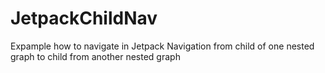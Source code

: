 # JetpackChildNav
Expample how to navigate in Jetpack Navigation from child of one nested graph to child from another nested graph
